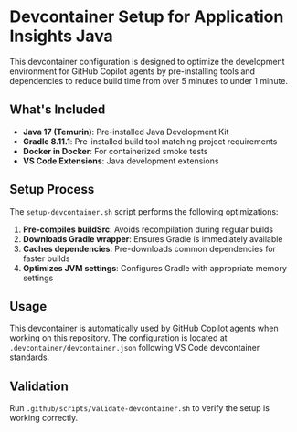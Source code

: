 # Devcontainer Setup for Application Insights Java

This devcontainer configuration is designed to optimize the development environment for GitHub Copilot agents by pre-installing tools and dependencies to reduce build time from over 5 minutes to under 1 minute.

## What's Included

- **Java 17 (Temurin)**: Pre-installed Java Development Kit
- **Gradle 8.11.1**: Pre-installed build tool matching project requirements
- **Docker in Docker**: For containerized smoke tests
- **VS Code Extensions**: Java development extensions

## Setup Process

The `setup-devcontainer.sh` script performs the following optimizations:

1. **Pre-compiles buildSrc**: Avoids recompilation during regular builds
2. **Downloads Gradle wrapper**: Ensures Gradle is immediately available
3. **Caches dependencies**: Pre-downloads common dependencies for faster builds
4. **Optimizes JVM settings**: Configures Gradle with appropriate memory settings

## Usage

This devcontainer is automatically used by GitHub Copilot agents when working on this repository. The configuration is located at `.devcontainer/devcontainer.json` following VS Code devcontainer standards.

## Validation

Run `.github/scripts/validate-devcontainer.sh` to verify the setup is working correctly.